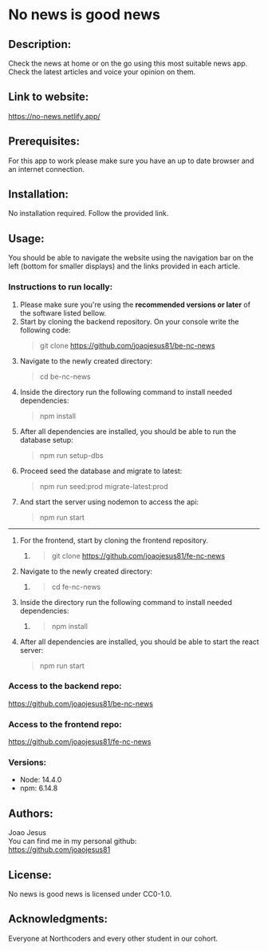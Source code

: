 # No news is good news

## Description: 
Check the news at home or on the go using this most suitable news app. Check the latest articles and voice your opinion on them.

## Link to website:
https://no-news.netlify.app/

## Prerequisites: 

For this app to work please make sure you have an up to date browser and an internet connection.

## Installation:

No installation required. Follow the provided link.

## Usage:
You should be able to navigate the website using the navigation bar on the left (bottom for smaller displays) and the links provided in each article.

### Instructions to run locally:
1. Please make sure you're using the **recommended versions or later** of the software listed bellow.
2. Start by cloning the backend repository. On your console write the following code:  
    >git clone https://github.com/joaojesus81/be-nc-news
3. Navigate to the newly created directory:
    >cd be-nc-news
4. Inside the directory run the following command to install needed dependencies:
    >npm install
5. After all dependencies are installed, you should be able to run the database setup:
    >npm run setup-dbs
6. Proceed seed the database and migrate to latest:
    >npm run seed:prod migrate-latest:prod
7. And start the server using nodemon to access the api:
    >npm run start

---

1. For the frontend, start by cloning the frontend repository.
   1. >git clone https://github.com/joaojesus81/fe-nc-news
2. Navigate to the newly created directory:
   1. >cd fe-nc-news
3. Inside the directory run the following command to install needed dependencies:
   1. >npm install
4. After all dependencies are installed, you should be able to start the react server:
    >npm run start

### Access to the backend repo:
https://github.com/joaojesus81/be-nc-news

### Access to the frontend repo:
https://github.com/joaojesus81/fe-nc-news

### Versions:
- Node: 14.4.0
- npm: 6.14.8

## Authors:
Joao Jesus  
You can find me in my personal github:  
https://github.com/joaojesus81

## License:
No news is good news is licensed under CC0-1.0.

## Acknowledgments:
Everyone at Northcoders and every other student in our cohort.